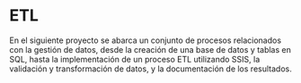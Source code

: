 # ETL

En el siguiente proyecto se abarca un conjunto de procesos relacionados con 
la gestión de datos, desde la creación de una base de datos y tablas en SQL, 
hasta la implementación de un proceso ETL utilizando SSIS, la validación y 
transformación de datos, y la documentación de los resultados.
